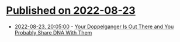 # [Published on 2022-08-23](index.md)

* [2022-08-23, 20:05:00](https://science.slashdot.org/story/22/08/23/1753256/your-doppelganger-is-out-there-and-you-probably-share-dna-with-them?utm_source=rss1.0mainlinkanon&utm_medium=feed) - [Your Doppelganger Is Out There and You Probably Share DNA With Them](https://science.slashdot.org/story/22/08/23/1753256/your-doppelganger-is-out-there-and-you-probably-share-dna-with-them?utm_source=rss1.0mainlinkanon&utm_medium=feed)
